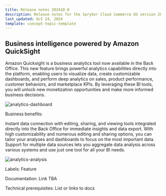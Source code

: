 ```yaml
---
title: Release notes 202410.0
description: Release notes for the Spryker Cloud Commerce OS version 202410.0
last_updated: Oct 24, 2024
template: concept-topic-template
---
```


## Business intelligence powered by Amazon QuickSight

Amazon Quicksight is a business analytics tool now available in the Back Office. This new feature brings powerful analytics capabilities directly into the platform, enabling users to visualize data, create customizable dashboards, and perform deep analytics on sales, product performance, customer behaviors, and marketplace KPIs. By leveraging these BI tools, you will unlock new monetization opportunities and make more informed business decisions.

![analytics-dashboard]()


Business benefits:

Instant data connection with editing, sharing, and viewing tools integrated directly into the Back Office for immediate insights and data export.
With high customizability and numerous editing and sharing options, you can tailor your analyses and dashboards to focus on the most important data.
Support for multiple data sources lets you aggregate data analysis across various systems and use just one tool for all your BI needs.

![analytics-analysis]()


Labels: Feature

Documentation:
Link TBA

Technical prerequisites:
List or links to docs
